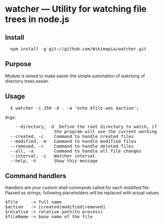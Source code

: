 # watcher — Utility for watching file trees in node.js

## Install

<pre>
  npm install -g git://github.com/Wikimapia/watcher.git
</pre>

## Purpose

Module is aimed to make easier the simple automation of watching of directory trees easier.

## Usage

<pre>
  $ watcher -i 250 -d . -a 'echo $file was $action';
</pre>

Args:
<pre>
    --directory, -d  Define the root directory to watch, if this is not defined
                   the program will use the current working directory.
  --created, -c    Command to handle created files                              
  --modified, -m   Command to handle modified files                             
  --removed, -r    Command to handle deleted files                              
  --all, -a        Command to handle all file changes                           
  --interval, -i   Watcher interval                               [default: 150]
  --help, -h       Show this message
</pre>

## Command handlers

Handlers are your custom shell commands called for each modified file. Passed as strings, 
following placeholders will be replaced with actual values

<pre>
$file     -> full name
$action   -> [created|modified|removed]
$relative -> relative path(to process)
$fileName -> base name of the file
</pre>
